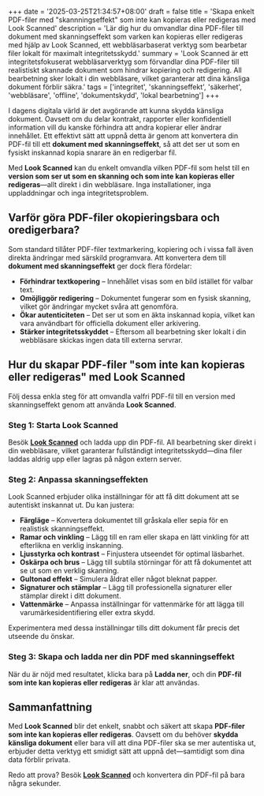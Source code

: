 +++
date = '2025-03-25T21:34:57+08:00'
draft = false
title = 'Skapa enkelt PDF-filer med "skannningseffekt" som inte kan kopieras eller redigeras med Look Scanned'
description = 'Lär dig hur du omvandlar dina PDF-filer till dokument med skanningseffekt som varken kan kopieras eller redigeras med hjälp av Look Scanned, ett webbläsarbaserat verktyg som bearbetar filer lokalt för maximalt integritetsskydd.'
summary = 'Look Scanned är ett integritetsfokuserat webbläsarverktyg som förvandlar dina PDF-filer till realistiskt skannade dokument som hindrar kopiering och redigering. All bearbetning sker lokalt i din webbläsare, vilket garanterar att dina känsliga dokument förblir säkra.'
tags = ['integritet', 'skanningseffekt', 'säkerhet', 'webbläsare', 'offline', 'dokumentskydd', 'lokal bearbetning']
+++

I dagens digitala värld är det avgörande att kunna skydda känsliga dokument. Oavsett om du delar kontrakt, rapporter eller konfidentiell information vill du kanske förhindra att andra kopierar eller ändrar innehållet. Ett effektivt sätt att uppnå detta är genom att konvertera din PDF-fil till ett **dokument med skanningseffekt**, så att det ser ut som en fysiskt inskannad kopia snarare än en redigerbar fil.

Med **Look Scanned** kan du enkelt omvandla vilken PDF-fil som helst till en **version som ser ut som en skanning och som inte kan kopieras eller redigeras**—allt direkt i din webbläsare. Inga installationer, inga uppladdningar och inga integritetsproblem.

## Varför göra PDF-filer okopieringsbara och oredigerbara?

Som standard tillåter PDF-filer textmarkering, kopiering och i vissa fall även direkta ändringar med särskild programvara. Att konvertera dem till **dokument med skanningseffekt** ger dock flera fördelar:

- **Förhindrar textkopering** – Innehållet visas som en bild istället för valbar text.
- **Omöjliggör redigering** – Dokumentet fungerar som en fysisk skanning, vilket gör ändringar mycket svåra att genomföra.
- **Ökar autenticiteten** – Det ser ut som en äkta inskannad kopia, vilket kan vara användbart för officiella dokument eller arkivering.
- **Stärker integritetsskyddet** – Eftersom all bearbetning sker lokalt i din webbläsare skickas ingen data till externa servrar.

## Hur du skapar PDF-filer "som inte kan kopieras eller redigeras" med Look Scanned

Följ dessa enkla steg för att omvandla valfri PDF-fil till en version med skanningseffekt genom att använda **Look Scanned**.

### Steg 1: Starta Look Scanned

Besök **[Look Scanned](https://lookscanned.io)** och ladda upp din PDF-fil. All bearbetning sker direkt i din webbläsare, vilket garanterar fullständigt integritetsskydd—dina filer laddas aldrig upp eller lagras på någon extern server.

### Steg 2: Anpassa skanningseffekten

Look Scanned erbjuder olika inställningar för att få ditt dokument att se autentiskt inskannat ut. Du kan justera:

- **Färgläge** – Konvertera dokumentet till gråskala eller sepia för en realistisk skanningseffekt.
- **Ramar och vinkling** – Lägg till en ram eller skapa en lätt vinkling för att efterlikna en verklig inskanning.
- **Ljusstyrka och kontrast** – Finjustera utseendet för optimal läsbarhet.
- **Oskärpa och brus** – Lägg till subtila störningar för att få dokumentet att se ut som en verklig skanning.
- **Gultonad effekt** – Simulera åldrat eller något bleknat papper.
- **Signaturer och stämplar** – Lägg till professionella signaturer eller stämplar direkt i ditt dokument.
- **Vattenmärke** – Anpassa inställningar för vattenmärke för att lägga till varumärkesidentifiering eller extra skydd.

Experimentera med dessa inställningar tills ditt dokument får precis det utseende du önskar.

### Steg 3: Skapa och ladda ner din PDF med skanningseffekt

När du är nöjd med resultatet, klicka bara på **Ladda ner**, och din **PDF-fil som inte kan kopieras eller redigeras** är klar att användas.

## Sammanfattning

Med **Look Scanned** blir det enkelt, snabbt och säkert att skapa **PDF-filer som inte kan kopieras eller redigeras**. Oavsett om du behöver **skydda känsliga dokument** eller bara vill att dina PDF-filer ska se mer autentiska ut, erbjuder detta verktyg ett smidigt sätt att uppnå det—samtidigt som dina data förblir privata.

Redo att prova? Besök **[Look Scanned](https://lookscanned.io)** och konvertera din PDF-fil på bara några sekunder.
